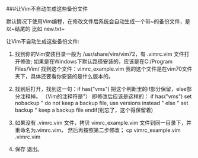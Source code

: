###让Vim不自动生成这些备份文件 

默认情况下使用Vim编程，在修改文件后系统会自动生成一个带~的备份文件，是以~结尾的 比如 new.txt~

让Vim不自动生成这些备份文件: 
1. 找到你的Vim安装目录一般为 /usr/share/vim/vim72，有 .vimrc.vim 文件打开修改; 如果是在Windows下默认路径安装的，应该是在C:/Program Files/Vim/ 找到这个文件：vimrc_example.vim 我的这个文件是在vim70文件夹下，具体还要看你安装的是什么版本的。 
2. 找到后打开，找到这一句：if has("vms") 
把这个判断里的if部分保留，else部分注释掉。 
（Vim的注释符是"） 
即修改后应该是这样的： 
if has("vms") 
set nobackup " do not keep a backup file, use versions instead 
" else 
" set backup " keep a backup file 
endif(别忘了，这个得保留着)

3. 如果没有 .vimrc.vim 文件，拷贝 vimrc_example.vim 文件到同一目录下，并重命名为.vimrc.vim， 然后再按照第二步修改；
cp vimrc_example.vim .vimrc.vim

4. 保存 退出。


